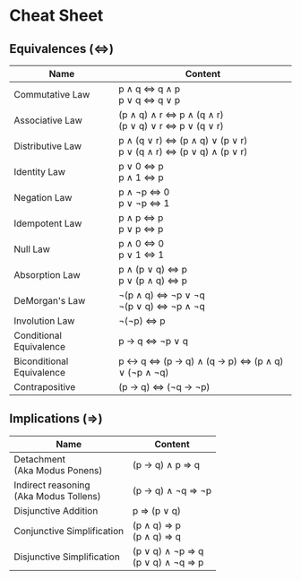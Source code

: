 # Cheat Sheet

## Equivalences (⇔)

|Name|Content
|-|-
|Commutative Law|p ∧ q ⇔ q ∧ p<br>p ∨ q ⇔ q ∨ p
|Associative Law|(p ∧ q) ∧ r ⇔ p ∧ (q ∧ r)<br>(p ∨ q) ∨ r ⇔ p ∨ (q ∨ r)
|Distributive Law|p ∧ (q ∨ r) ⇔ (p ∧ q) ∨ (p ∨ r)<br>p ∨ (q ∧ r) ⇔ (p ∨ q) ∧ (p ∨ r)
|Identity Law|p ∨ 0 ⇔ p<br>p ∧ 1 ⇔ p
|Negation Law|p ∧ ¬p ⇔ 0<br>p ∨ ¬p ⇔ 1
|Idempotent Law|p ∧ p ⇔ p<br>p ∨ p ⇔ p
|Null Law|p ∧ 0 ⇔ 0<br>p ∨ 1 ⇔ 1
|Absorption Law|p ∧ (p ∨ q) ⇔ p<br>p ∨ (p ∧ q) ⇔ p
|DeMorgan's Law|¬(p ∧ q) ⇔ ¬p ∨ ¬q<br>¬(p ∨ q) ⇔ ¬p ∧ ¬q
|Involution Law|¬(¬p) ⇔ p
|Conditional Equivalence|p → q ⇔ ¬p ∨ q
|Biconditional Equivalence|p ↔ q ⇔ (p → q) ∧ (q → p) ⇔ (p ∧ q) ∨ (¬p ∧ ¬q)
|Contrapositive|(p → q) ⇔ (¬q → ¬p)

## Implications (⇒)

|Name|Content
|-|-
|Detachment<br>(Aka Modus Ponens)|(p → q) ∧ p ⇒ q
|Indirect reasoning<br>(Aka Modus Tollens)|(p → q) ∧ ¬q ⇒ ¬p
|Disjunctive Addition|p ⇒ (p ∨ q)
|Conjunctive Simplification|(p ∧ q) ⇒ p<br>(p ∧ q) ⇒ q
|Disjunctive Simplification|(p ∨ q) ∧ ¬p ⇒ q<br>(p ∨ q) ∧ ¬q ⇒ p